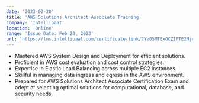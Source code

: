```yaml
---
date: '2023-02-20'
title: 'AWS Solutions Architect Associate Training'
company: 'Intellipaat'
location: 'Online'
range: 'Issue Date: Feb 20, 2023'
url: 'https://lms.intellipaat.com/certificate-link/?Yz05MTExOCZ1PTE2Njc0MyZleHQ9MQ=='
---
```


- Mastered AWS System Design and Deployment for efficient solutions.
- Proficient in AWS cost evaluation and cost control strategies.
- Expertise in Elastic Load Balancing across multiple EC2 instances.
- Skillful in managing data ingress and egress in the AWS environment.
- Prepared for AWS Solutions Architect Associate Certification Exam and adept at selecting optimal solutions for computational, database, and security needs.
